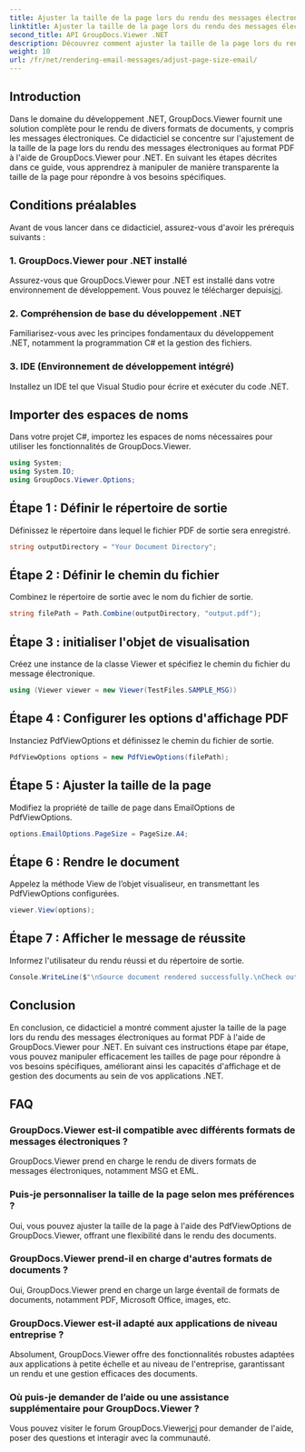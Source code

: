 ```yaml
---
title: Ajuster la taille de la page lors du rendu des messages électroniques
linktitle: Ajuster la taille de la page lors du rendu des messages électroniques
second_title: API GroupDocs.Viewer .NET
description: Découvrez comment ajuster la taille de la page lors du rendu des e-mails au format PDF à l'aide de GroupDocs.Viewer pour .NET. Améliorez l’efficacité de la visualisation des documents.
weight: 10
url: /fr/net/rendering-email-messages/adjust-page-size-email/
---
```

## Introduction
Dans le domaine du développement .NET, GroupDocs.Viewer fournit une solution complète pour le rendu de divers formats de documents, y compris les messages électroniques. Ce didacticiel se concentre sur l'ajustement de la taille de la page lors du rendu des messages électroniques au format PDF à l'aide de GroupDocs.Viewer pour .NET. En suivant les étapes décrites dans ce guide, vous apprendrez à manipuler de manière transparente la taille de la page pour répondre à vos besoins spécifiques.
## Conditions préalables
Avant de vous lancer dans ce didacticiel, assurez-vous d'avoir les prérequis suivants :
### 1. GroupDocs.Viewer pour .NET installé
 Assurez-vous que GroupDocs.Viewer pour .NET est installé dans votre environnement de développement. Vous pouvez le télécharger depuis[ici](https://releases.groupdocs.com/viewer/net/).
### 2. Compréhension de base du développement .NET
Familiarisez-vous avec les principes fondamentaux du développement .NET, notamment la programmation C# et la gestion des fichiers.
### 3. IDE (Environnement de développement intégré)
Installez un IDE tel que Visual Studio pour écrire et exécuter du code .NET.

## Importer des espaces de noms
Dans votre projet C#, importez les espaces de noms nécessaires pour utiliser les fonctionnalités de GroupDocs.Viewer.

```csharp
using System;
using System.IO;
using GroupDocs.Viewer.Options;
```

## Étape 1 : Définir le répertoire de sortie
Définissez le répertoire dans lequel le fichier PDF de sortie sera enregistré.
```csharp
string outputDirectory = "Your Document Directory";
```
## Étape 2 : Définir le chemin du fichier
Combinez le répertoire de sortie avec le nom du fichier de sortie.
```csharp
string filePath = Path.Combine(outputDirectory, "output.pdf");
```
## Étape 3 : initialiser l'objet de visualisation
Créez une instance de la classe Viewer et spécifiez le chemin du fichier du message électronique.
```csharp
using (Viewer viewer = new Viewer(TestFiles.SAMPLE_MSG))
```
## Étape 4 : Configurer les options d'affichage PDF
Instanciez PdfViewOptions et définissez le chemin du fichier de sortie.
```csharp
PdfViewOptions options = new PdfViewOptions(filePath);
```
## Étape 5 : Ajuster la taille de la page
Modifiez la propriété de taille de page dans EmailOptions de PdfViewOptions.
```csharp
options.EmailOptions.PageSize = PageSize.A4;
```
## Étape 6 : Rendre le document
Appelez la méthode View de l’objet visualiseur, en transmettant les PdfViewOptions configurées.
```csharp
viewer.View(options);
```
## Étape 7 : Afficher le message de réussite
Informez l'utilisateur du rendu réussi et du répertoire de sortie.
```csharp
Console.WriteLine($"\nSource document rendered successfully.\nCheck output in {outputDirectory}.");
```

## Conclusion
En conclusion, ce didacticiel a montré comment ajuster la taille de la page lors du rendu des messages électroniques au format PDF à l'aide de GroupDocs.Viewer pour .NET. En suivant ces instructions étape par étape, vous pouvez manipuler efficacement les tailles de page pour répondre à vos besoins spécifiques, améliorant ainsi les capacités d'affichage et de gestion des documents au sein de vos applications .NET.
## FAQ
### GroupDocs.Viewer est-il compatible avec différents formats de messages électroniques ?
GroupDocs.Viewer prend en charge le rendu de divers formats de messages électroniques, notamment MSG et EML.
### Puis-je personnaliser la taille de la page selon mes préférences ?
Oui, vous pouvez ajuster la taille de la page à l'aide des PdfViewOptions de GroupDocs.Viewer, offrant une flexibilité dans le rendu des documents.
### GroupDocs.Viewer prend-il en charge d'autres formats de documents ?
Oui, GroupDocs.Viewer prend en charge un large éventail de formats de documents, notamment PDF, Microsoft Office, images, etc.
### GroupDocs.Viewer est-il adapté aux applications de niveau entreprise ?
Absolument, GroupDocs.Viewer offre des fonctionnalités robustes adaptées aux applications à petite échelle et au niveau de l'entreprise, garantissant un rendu et une gestion efficaces des documents.
### Où puis-je demander de l’aide ou une assistance supplémentaire pour GroupDocs.Viewer ?
 Vous pouvez visiter le forum GroupDocs.Viewer[ici](https://forum.groupdocs.com/c/viewer/9) pour demander de l'aide, poser des questions et interagir avec la communauté.